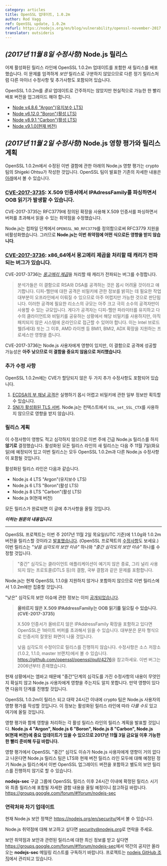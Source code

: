 ```yaml
---
category: articles
title: OpenSSL 업데이트, 1.0.2m
author: Rod Vagg
ref: OpenSSL update, 1.0.2m
refurl: https://nodejs.org/en/blog/vulnerability/openssl-november-2017
translator: outsideris
---
```


<!--
## _(Update 8-Nov-2017)_ Node.js Releases

Releases were made available for active lines yesterday, each including the OpenSSL 1.0.2m update. As we have not categorized these strictly as _security_ releases they also contain other minor fixes and additions as per our regular release procedures.

While we don't consider OpenSSL 1.0.2m a _critical_ update, you should make plans to upgrade your deployments as soon as practical.

* [Node v4.8.6 "Argon" (Maintenance LTS)](https://nodejs.org/en/blog/release/v4.8.6/)
* [Node v6.12.0 "Boron" (Active LTS)](https://nodejs.org/en/blog/release/v6.12.0/)
* [Node v8.9.1 "Carbon" (Active LTS)](https://nodejs.org/en/blog/release/v8.9.1/)
* [Node v9.1.0 (Current)](https://nodejs.org/en/blog/release/v9.1.0/)
-->

## _(2017년 11월 8일 수정사항)_ Node.js 릴리스

어제 활성화된 릴리스 라인에 OpenSSL 1.0.2m 업데이트를 포함한 새 릴리스를 배포했습니다.
이 문제를 엄격하게 _보안_ 릴리스로 구분하지 않았으므로 다른 정기 릴리스처럼 다른 마이너 수정사항
및 추가사항도 포함되어 있습니다.

OpenSSL 1.0.2m를 _중요_ 업데이트로 간주하지는 않았지만 현실적으로 가능한 한 빨리 배포 버전을
업그레이드 해야 합니다.

* [Node v4.8.6 "Argon"(유지보수 LTS)](https://nodejs.org/en/blog/release/v4.8.6/)
* [Node v6.12.0 "Boron"(활성 LTS)](https://nodejs.org/en/blog/release/v6.12.0/)
* [Node v8.9.1 "Carbon"(활성 LTS)](https://nodejs.org/en/blog/release/v8.9.1/)
* [Node v9.1.0(현재 버전)](https://nodejs.org/en/blog/release/v9.1.0/)

<!--
## _(Update 2-Nov-2017)_ Node.js Impact Assessment & Release Plan

The following impact assessment for Node.js of the flaws fixed in OpenSSL 1.0.2m has been provided by Shigeki Ohtsu from our crypto team. Original details about the announcement from the OpenSSL team can be found [below](#original_post).
-->

## _(2017년 11월 2일 수정사항)_ Node.js 영향 평가와 릴리스 계획

OpenSSL 1.0.2m에서 수정된 이번 결함에 관한 아래의 Node.js 영향 평가는 crypto 팀의
Shigeki Ohtsu가 작성한 것입니다. OpenSSL 팀이 발표한 기존의 자세한 내용은
[아래](#original_post)에서 볼 수 있습니다.

<!--
### [CVE-2017-3735](https://www.openssl.org/news/vulnerabilities.html#2017-3735): OOB read parsing IPAdressFamily in an X.509 certificate

CVE-2017-3735 fixes buffer over-read in parsing X.509 certificates using extensions defined in RFC3779.

Node.js disables RFC3779 support by defining `OPENSSL_NO_RFC3779` during compile. It is therefore **unlikely that Node.js is impacted in any way by this vulnerability**.
-->

### [CVE-2017-3735](https://www.openssl.org/news/vulnerabilities.html#2017-3735): X.509 인증서에서 IPAdressFamily를 파싱하면서 OOB 읽기가 발생할 수 있습니다.

CVE-2017-3735는 RFC3779에 정의된 확장을 사용해 X.509 인증서를 파싱하면서 버퍼를 초과해서
읽을 수 있는 취약점을 수정했습니다.

Node.js는 컴파일 단계에서 `OPENSSL_NO_RFC3779`를 정의함으로써 RFC3779 지원을 비활성화했습니다.
그러므로 **Node.js는 이번 취약점에 어떤 식으로든 영향을 받지 않습니다**.

<!--
### [CVE-2017-3736](http://cve.mitre.org/cgi-bin/cvename.cgi?name=CVE-2017-3736): Carry propagating bug in the x86_64 Montgomery squaring procedure

CVE-2017-3736 fixes a carry propagating bug in the x86_64 [_Montgomery squaring_](https://en.wikipedia.org/wiki/Exponentiation_by_squaring#Montgomery.27s_ladder_technique) procedure.

> Analysis suggests that attacks against RSA and DSA as a result of this defect would be very difficult to perform and are not believed likely. Attacks against Diffie-Hellman are considered just feasible (although very difficult) because most of the work necessary to deduce information about a private key may be performed offline. The amount of resources required for such an attack would be very significant and likely only accessible to a limited number of attackers. An attacker would additionally need online access to an unpatched system using the target private key in a scenario with persistent Diffie-Hellman parameters and a private key that is shared between multiple clients.
> This only affects processors that support the BMI1, BMI2 and ADX extensions like Intel Broadwell (5th generation) and later or AMD Ryzen.

CVE-2017-3736 impacts Node.js users but the likelihood of successful attack using the flaw is **very low and we therefore deem it to be non-critical**.
-->

### [CVE-2017-3736](http://cve.mitre.org/cgi-bin/cvename.cgi?name=CVE-2017-3736): x86_64에서 몽고메리 제곱을 처리할 때 캐리가 전파되는 버그가 있습니다.

CVE-2017-3736는 [_몽고메리 제곱_](https://en.wikipedia.org/wiki/Exponentiation_by_squaring#Montgomery.27s_ladder_technique)을
처리할 때 캐리가 전파되는 버그를 수정합니다.

> 분석가들은 이 결함으로 RSA와 DSA를 공격하는 것은 몹시 어려울 것이라고 얘기합니다. 디피-헬만에 대한
> 공격은 비밀키에 관한 정보를 밝히는 데 필요한 작업 대부분이 오프라인에서 이뤄질 수 있으므로 아주 어렵지만
> 가능한 것으로 판단됩니다. 이러한 공격에 필요한 리소스의 규모는 아주 크고 극히 소수의 공격자만이
> 사용할 수 있는 규모입니다. 게다가 공격자는 디피-헬만 파라미터를 유지하고 다수의 클라이언트와
> 비밀키를 공유하는 상황에서 해당 비밀키를 사용하지만, 아직 패치되지 않은 시스템에 온라인으로
> 접근할 수 있어야 합니다. 이는 Intel 브로드웰(5세대) 또는 그 이후, AMD 라이젠 등
> BMI1, BMI2, ADX 확장을 지원하는 프로세스만 영향을 줍니다.

CVE-2017-3736는 Node.js 사용자에게 영향이 있지만, 이 결함으로 공격에 성공할 가능성은
**아주 낮으므로 이 결함을 중요치 않음으로 처리했습니다**.

<!--
### Additional fixes

OpenSSL 1.0.2m also includes two additional fixes that do not have a CVE assigned to them.

1. A [side channel attack of ECDSA](https://github.com/openssl/openssl/commit/23f7e974d59a576ad7d8cfd9f7ac957a883e361f) which appears too difficult to execute and can only obtain limited information about a private key.
2. A fix for [TLS servers with SNI enabled](https://github.com/openssl/openssl/commit/a92ca561bc91f4ebd2f53578e82058efcde61aed). Node.js does not use `SSL_set_SSL_CTX` in this context so is not impacted.
-->

### 추가 수정 사항

OpenSSL 1.0.2m에는 CVE가 할당되지 않은 두 가지 추가 수정사항도 포함되어 있습니다.

1. [ECDSA의 부 채널 공격](https://github.com/openssl/openssl/commit/23f7e974d59a576ad7d8cfd9f7ac957a883e361f)은
   실행하기 몹시 어렵고 비밀키에 관한 일부 정보만 획득할 수 있습니다.
2. [SNI가 활성화된 TLS 서버](https://github.com/openssl/openssl/commit/a92ca561bc91f4ebd2f53578e82058efcde61aed).
   Node.js는 컨텍스트에서 `SSL_set_SSL_CTX`를 사용하지 않으므로 영향을 받지 않습니다.

<!--
### Release plan

Due to the low impact and low severity of these fixes, we have decided ***not*** to push urgent releases of Node.js this week. Releases of all active release lines are scheduled for next Tuesday, the 7th of November and these releases will all include OpenSSL 1.0.2m along with other regular Node.js patches and additions.

Our active release lines are:

* Node.js 4 LTS "Argon" (Maintenance LTS)
* Node.js 6 LTS "Boron" (Active LTS)
* Node.js 8 LTS "Carbon" (Active LTS)
* Node.js 9 (Current)

We will include an update here once all releases are made available.
-->

### 릴리스 계획

이 수정사항이 영향도 적고 심각하지 않으므로 이번 주에 긴급 Node.js 릴리스를 하지
**않기로** 결정했습니다. 활성화된 모든 릴리스 라인의 새 릴리스는 다음 주
11월 7일(화요일)에 예정되어 있고 이번 릴리스는 모두 OpenSSL 1.0.2m과
다른 Node.js 수정사항이 포함될 것입니다.

활성화된 릴리스 라인은 다음과 같습니다.

* Node.js 4 LTS "Argon"(유지보수 LTS)
* Node.js 6 LTS "Boron"(활성 LTS)
* Node.js 8 LTS "Carbon"(활성 LTS)
* Node.js 9(현재 버전)

모든 릴리스가 완료되면 이 글에 추가사항을 올릴 것입니다.

<!--
<a name="original_post"></a>
***Original post is included below***

--------------------------------------

The OpenSSL project has [announced](https://mta.openssl.org/pipermail/openssl-announce/2017-October/000103.html) _(also see their [correction](https://mta.openssl.org/pipermail/openssl-announce/2017-October/000104.html))_ that that they will be releasing versions 1.1.0g and 1.0.2m this week, on **Thursday the 2nd of November 2017, UTC**. The releases will fix one _"low severity security issue"_ and one _"moderate level security issue"_. "Moderate" level security issues for OpenSSL:

> ... includes issues like crashes in client applications, flaws in protocols that are less commonly used (such as DTLS), and local flaws.

Note that Node.js currently does not support or bundle OpenSSL 1.1.0, so we will focus entirely on 1.0.2m in this release.
-->

<a name="original_post"></a>
***이하는 원문의 내용입니다.***

--------------------------------------

OpenSSL 프로젝트는 이번 주 2017년 11월 2일 목요일(UTC 기준)에 1.1.0g와 1.0.2m 버전을
릴리스할 것이라고 [발표했습니다](https://mta.openssl.org/pipermail/openssl-announce/2017-October/000103.html).
(OpenSSL 프로젝트의 [수정사항](https://mta.openssl.org/pipermail/openssl-announce/2017-October/000104.html)도
보세요.) 이번 릴리스는 _"낮음 심각도의 보안 이슈"_ 하나와 _"중간 심각도의 보안 이슈"_ 하나를 수정할 것입니다.

> "중간" 심각도는 클라이언트 애플리케이션이 예기치 않은 종료, 그리 널리 사용되지 않는
  프로토콜(DTLS 등)의 결함, 국부 결함과 같은 문제를 포함합니다.

Node.js는 현재 OpenSSL 1.1.0을 지원하지 않거나 포함하지 않으므로 이번 릴리스에서 1.0.2m에만
집중할 것입니다.

<!--
Information about the "low" severity security issue is already [public](https://www.openssl.org/news/secadv/20170828.txt):

> **Malformed X.509 IPAddressFamily could cause OOB read (CVE-2017-3735)**
>
> If an X.509 certificate has a malformed IPAddressFamily extension, OpenSSL could do a one-byte buffer overread. The most likely result would be an erroneous display of the certificate in text format.
>
> As this is a low severity fix, no release is being made. The fix can be found in the source repository (1.0.2, 1.1.0, and master branches); see https://github.com/openssl/openssl/pull/4276. This bug has been present since 2006.

At this stage, due to embargo, it is uncertain what the nature of the "moderate" severity fix is, nor what impact it will have on Node.js users, if any. We will proceed as follows:

Within approximately 24 hours of the OpenSSL 1.0.2m release, our crypto team will make an impact assessment for Node.js users. This information _may_ vary depending for the different active release lines and will be posted here.
-->

"낮은" 심각도의 보안 이슈에 관한 정보는 이미 [공개되었습니다](https://www.openssl.org/news/secadv/20170828.txt).

> **올바르지 않은 X.509 IPAddressFamily는 OOB 읽기를 일으킬 수 있습니다. (CVE-2017-3735)**
>
> X.509 인증서가 올바르지 않은 IPAddressFamily 확장을 포함하고 있다면 OpenSSL은 1바이트 버퍼를
> 초과해서 읽을 수 있습니다. 대부분은 문자 형식으로 인증서의 잘못된 화면이 나올 것입니다.
>
> 낮음 심각도의 수정이므로 릴리스를 진행하지 않습니다. 수정사항은 소스
> 저장소(1.0.2, 1.1.0, master 브랜치)에서 볼 수 있습니다.
> <https://github.com/openssl/openssl/pull/4276>을 참고하세요.
> 이번 버그는 2006년부터 존재했습니다.

현재 상황에서는 엠바고 때문에 "중간"단계의 심각도를 가진 수정사항의 내용이 무엇인지 확실치 않고
Node.js 사용자에게 영향을 주는지도 알지 못합니다. 만약 영향이 있다면 다음의 단계를 진행할 것입니다.

OpenSSL 1.0.2m이 릴리스 되고 대략 24시간 이내에 crypto 팀은 Node.js 사용자의 영향 평가를
작성할 것입니다. 이 정보는 활성화된 릴리스 라인에 따라 _다를 수도_ 있고 여기에 올릴 것입니다.

<!--
As part of that impact assessment we will announce our release plans for each of the active release lines to take into account any impact. **Please be prepared for the possibility of important updates to Node.js 4 "Argon", Node.js 6 "Boron", Node.js 8 "Carbon" and Node.js 9 (Current) as soon as Friday, the 3rd of November, 2017**.

If our assessment concludes that the OpenSSL "moderate" security issue has very low impact for Node.js users, the Node.js release team may decide to bundle this OpenSSL upgrade with the regular, planned Node.js releases for both LTS and Current release lines and not proceed with special security releases.

Please monitor the **nodejs-sec** Google Group for updates, including an impact assessment and updated details on release timing within approximately 24 hours after the OpenSSL release: https://groups.google.com/forum/#!forum/nodejs-sec
-->

영향 평가와 함께 영향을 처리하는 각 활성 릴리스 라인의 릴리스 계획을 발표할 것입니다.
**Node.js 4 "Argon", Node.js 6 "Boron", Node.js 8 "Carbon", Node.js 9(현재 버전)에
중요 업데이트가 있을 수 있으므로 2017년 11월 3일 금요일 이후 가능한 한 빨리 준비해 두길 바랍니다.**

영향 평가에서 OpenSSL "중간" 심각도 이슈가 Node.js 사용자에게 영향이 거의 없다고 나온다면
Node.js 릴리스 팀은 LTS와 현재 버전 릴리스 라인 모두에 대해 예정된 정기 Node.js 릴리스에서
이번 OpenSSL 업그레이드 버전을 포함하고 별도의 보안 릴리스를 진행하지 않기로 할 수 있습니다.

**nodejs-sec** 구글 그룹에 OpenSSL 릴리스 이후 24시간 이내에 확정된 릴리스 시기와 최종 릴리스에
포함될 자세한 결함 내용을 올릴 예정이니 참고하길 바랍니다.
<https://groups.google.com/forum/#!forum/nodejs-sec>

<!--
## Contact and future updates

The current Node.js security policy can be found at <https://nodejs.org/en/security/>.

Please contact security@nodejs.org if you wish to report a vulnerability in Node.js.

Subscribe to the low-volume announcement-only nodejs-sec mailing list at https://groups.google.com/forum/#!forum/nodejs-sec to stay up to date on security vulnerabilities and security-related releases of Node.js and the projects maintained in the [nodejs GitHub organisation](https://github.com/nodejs/).
-->

### 연락처와 차기 업데이트

현재 Node.js 보안 정책은 <https://nodejs.org/en/security/>에서 볼 수 있습니다.

Node.js 취약점에 대해 보고하고 싶다면 <security@nodejs.org>로 연락을 주세요.

보안 취약점과 보안과 관련된 릴리스에 대한 최신 정보를 받고 싶다면
<https://groups.google.com/forum/#!forum/nodejs-sec>에서 약간의 공지만 올라오는
**nodejs-sec** 메일링 리스트를 구독하기 바랍니다. 프로젝트는
[nodejs GitHub 조직](https://github.com/nodejs)에서 관리되고 있습니다.
